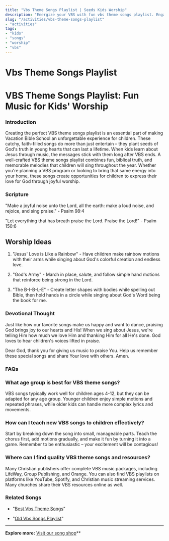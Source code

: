 ```yaml
---
title: "Vbs Theme Songs Playlist | Seeds Kids Worship"
description: "Energize your VBS with fun vbs theme songs playlist. Engaging worship music and activities for summer children's ministry."
slug: "/activities/vbs-theme-songs-playlist"
- "activities"
tags:
- "kids"
- "songs"
- "worship"
- "vbs"
---
```


# Vbs Theme Songs Playlist

# VBS Theme Songs Playlist: Fun Music for Kids' Worship

### Introduction
Creating the perfect VBS theme songs playlist is an essential part of making Vacation Bible School an unforgettable experience for children. These catchy, faith-filled songs do more than just entertain – they plant seeds of God's truth in young hearts that can last a lifetime. When kids learn about Jesus through music, the messages stick with them long after VBS ends. A well-crafted VBS theme songs playlist combines fun, biblical truth, and memorable melodies that children will sing throughout the year. Whether you're planning a VBS program or looking to bring that same energy into your home, these songs create opportunities for children to express their love for God through joyful worship.

### Scripture
"Make a joyful noise unto the Lord, all the earth: make a loud noise, and rejoice, and sing praise." - Psalm 98:4

"Let everything that has breath praise the Lord. Praise the Lord!" - Psalm 150:6

## Worship Ideas
1. "Jesus' Love is Like a Rainbow" - Have children make rainbow motions with their arms while singing about God's colorful creation and endless love.

2. "God's Army" - March in place, salute, and follow simple hand motions that reinforce being strong in the Lord.

3. "The B-I-B-L-E" - Create letter shapes with bodies while spelling out Bible, then hold hands in a circle while singing about God's Word being the book for me.

### Devotional Thought
Just like how our favorite songs make us happy and want to dance, praising God brings joy to our hearts and His! When we sing about Jesus, we're telling Him how much we love Him and thanking Him for all He's done. God loves to hear children's voices lifted in praise.

Dear God, thank you for giving us music to praise You. Help us remember these special songs and share Your love with others. Amen.

### FAQs

### What age group is best for VBS theme songs?
VBS songs typically work well for children ages 4-12, but they can be adapted for any age group. Younger children enjoy simple motions and repeated phrases, while older kids can handle more complex lyrics and movements.

### How can I teach new VBS songs to children effectively?
Start by breaking down the song into small, manageable parts. Teach the chorus first, add motions gradually, and make it fun by turning it into a game. Remember to be enthusiastic – your excitement will be contagious!

### Where can I find quality VBS theme songs and resources?
Many Christian publishers offer complete VBS music packages, including LifeWay, Group Publishing, and Orange. You can also find VBS playlists on platforms like YouTube, Spotify, and Christian music streaming services. Many churches share their VBS resources online as well.

### Related Songs

- "[Best Vbs Theme Songs](/activities/best-vbs-theme-songs/)"

- "[Old Vbs Songs Playlist](/activities/old-vbs-songs-playlist/)"

---

**Explore more:** [Visit our song shop](https://seedskidsworship.com/shop)**

<!-- Schema Markup -->
<script type="application/ld+json">
{
  "@context": "https://schema.org",
  "@type": "MusicRecording",
  "name": "Vbs Theme Songs Playlist",
  "byArtist": {
    "@type": "MusicGroup",
    "name": "Seeds Kids Worship"
  },
  "isFamilyFriendly": true,
  "url": "https://seedskidsworship.com/activities/vbs-theme-songs-playlist/"
}
</script>